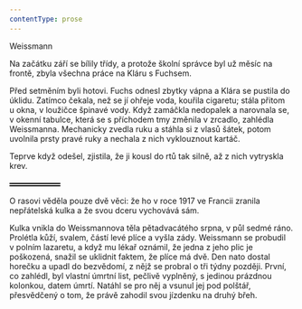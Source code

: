 ```yaml
---
contentType: prose
---
```


<section>

Weissmann

Na začátku září se bílily třídy, a protože školní správce byl už měsíc na frontě, zbyla všechna práce na Kláru s Fuchsem.

Před setměním byli hotovi. Fuchs odnesl zbytky vápna a Klára se pustila do úklidu. Zatímco čekala, než se jí ohřeje voda, kouřila cigaretu; stála přitom u okna, v loužičce špinavé vody. Když zamáčkla nedopalek a narovnala se, v okenní tabulce, která se s příchodem tmy změnila v zrcadlo, zahlédla Weissmanna. Mechanicky zvedla ruku a stáhla si z vlasů šátek, potom uvolnila prsty pravé ruky a nechala z nich vyklouznout kartáč.

Teprve když odešel, zjistila, že ji kousl do rtů tak silně, až z nich vytryskla krev.

![divider.png](./resources/divider_opt.png)

O rasovi věděla pouze dvě věci: že ho v roce 1917 ve Francii zranila nepřátelská kulka a že svou dceru vychovává sám.

Kulka vnikla do Weissmannova těla pětadvacátého srpna, v půl sedmé ráno. Prolétla kůží, svalem, částí levé plíce a vyšla zády. Weissmann se probudil v polním lazaretu, a když mu lékař oznámil, že jedna z jeho plic je poškozená, snažil se uklidnit faktem, že plíce má dvě. Den nato dostal horečku a upadl do bezvědomí, z nějž se probral o tři týdny později. První, co zahlédl, byl vlastní úmrtní list, pečlivě vyplněný, s jedinou prázdnou kolonkou, datem úmrtí. Natáhl se pro něj a vsunul jej pod polštář, přesvědčený o tom, že právě zahodil svou jízdenku na druhý břeh.

</section>
